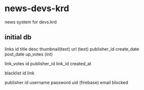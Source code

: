 # news-devs-krd
news system for devs.krd

initial db
--------
links 
    id
    title
    desc
    thumbnail(text)
    url (text)
    publisher_id
    create_date
    post_date
    up_votes (int)

link_votes
    id 
    publisher_id
    link_id
    created_at

blacklist
    id
    link
    
publisher
    id 
    username
    password
    uid (firebase)
    email
    blocked
    

